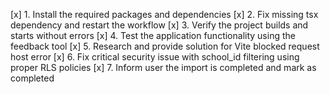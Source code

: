 [x] 1. Install the required packages and dependencies
[x] 2. Fix missing tsx dependency and restart the workflow
[x] 3. Verify the project builds and starts without errors
[x] 4. Test the application functionality using the feedback tool
[x] 5. Research and provide solution for Vite blocked request host error
[x] 6. Fix critical security issue with school_id filtering using proper RLS policies
[x] 7. Inform user the import is completed and mark as completed